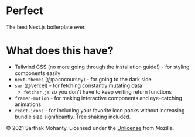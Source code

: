 # Perfect
The best Next.js boilerplate ever.
# What does this have?
- Tailwind CSS (no more going through the installation guide!) - for styling components easily
- `next-themes` (@pacocoursey) - for going to the dark side
- `swr` (@vercel) - for fetching constantly mutating data
  - `fetcher.js` so you don't have to keep writing return functions
- `framer-motion` - for making interactive components and eye-catching animations
- `react-icons` - for including your favorite icon packs without increasing bundle size significantly. Tree shaking included.

&copy; 2021 Sarthak Mohanty. Licensed under the [Unlicense](LICENSE) from Mozilla.